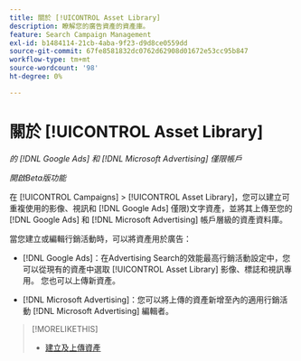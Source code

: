 ```yaml
---
title: 關於 [!UICONTROL Asset Library]
description: 瞭解您的廣告資產的資產庫。
feature: Search Campaign Management
exl-id: b1484114-21cb-4aba-9f23-d9d8ce0559dd
source-git-commit: 67fe8581832dc0762d62908d01672e53cc95b847
workflow-type: tm+mt
source-wordcount: '98'
ht-degree: 0%

---
```


# 關於 [!UICONTROL Asset Library]

<!-- Combine with "Create" page into one page? -->

*的 [!DNL Google Ads] 和 [!DNL Microsoft Advertising] 僅限帳戶*

*開啟Beta版功能*

在 [!UICONTROL Campaigns] > [!UICONTROL Asset Library]，您可以建立可重複使用的影像、視訊和 [!DNL Google Ads] 僅限)文字資產，並將其上傳至您的 [!DNL Google Ads] 和 [!DNL Microsoft Advertising] 帳戶層級的資產資料庫。

當您建立或編輯行銷活動時，可以將資產用於廣告：

* [!DNL Google Ads]：在Advertising Search的效能最高行銷活動設定中，您可以從現有的資產中選取 [!UICONTROL Asset Library] 影像、標誌和視訊專用。 您也可以上傳新資產。

* [!DNL Microsoft Advertising]：您可以將上傳的資產新增至內的適用行銷活動 [!DNL Microsoft Advertising] 編輯者。

>[!MORELIKETHIS]
>
>* [建立及上傳資產](asset-create.md)
